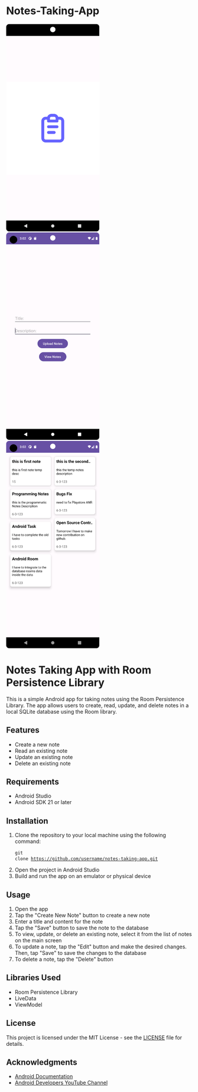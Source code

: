 # Notes-Taking-App

<img src="https://github.com/KhubaibKhan4/Notes-Taking-App/blob/master/Screenshot_20230415_030840.png" width="50%"/> <img src="https://github.com/KhubaibKhan4/Notes-Taking-App/blob/master/Screenshot_20230415_030254.png" width="50%"/>  <img src="https://github.com/KhubaibKhan4/Notes-Taking-App/blob/master/Screenshot_20230415_030247.png" width="50%"/>
    <h1>Notes Taking App with Room Persistence Library</h1>
    <p>This is a simple Android app for taking notes using the Room Persistence Library. The app allows users to create, read, update, and delete notes in a local SQLite database using the Room library.</p>
    <h2>Features</h2>
    <ul>
      <li>Create a new note</li>
      <li>Read an existing note</li>
      <li>Update an existing note</li>
      <li>Delete an existing note</li>
    </ul>
    <h2>Requirements</h2>
    <ul>
      <li>Android Studio</li>
      <li>Android SDK 21 or later</li>
    </ul>
    <h2>Installation</h2>
    <ol>
      <li>Clone the repository to your local machine using the following command:</li>
      <pre><code>git clone https://github.com/username/notes-taking-app.git</code></pre>
      <li>Open the project in Android Studio</li>
      <li>Build and run the app on an emulator or physical device</li>
    </ol>
    <h2>Usage</h2>
    <ol>
      <li>Open the app</li>
      <li>Tap the "Create New Note" button to create a new note</li>
      <li>Enter a title and content for the note</li>
      <li>Tap the "Save" button to save the note to the database</li>
      <li>To view, update, or delete an existing note, select it from the list of notes on the main screen</li>
      <li>To update a note, tap the "Edit" button and make the desired changes. Then, tap "Save" to save the changes to the database</li>
      <li>To delete a note, tap the "Delete" button</li>
    </ol>
    <h2>Libraries Used</h2>
    <ul>
      <li>Room Persistence Library</li>
      <li>LiveData</li>
      <li>ViewModel</li>
    </ul>
    <h2>License</h2>
    <p>This project is licensed under the MIT License - see the <a href="LICENSE">LICENSE</a> file for details.</p>
    <h2>Acknowledgments</h2>
    <ul>
      <li><a href="https://developer.android.com/docs">Android Documentation</a></li>
      <li><a href="https://www.youtube.com/channel/UCVHFbqXqoYvEWM1Ddxl0QDg">Android Developers YouTube Channel</a></li>
    </ul>
